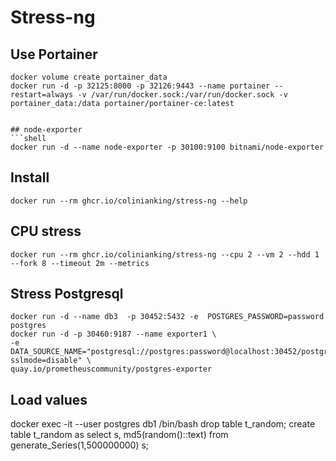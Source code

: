 # Stress-ng 

## Use Portainer
```shell
docker volume create portainer_data
docker run -d -p 32125:8000 -p 32126:9443 --name portainer --restart=always -v /var/run/docker.sock:/var/run/docker.sock -v portainer_data:/data portainer/portainer-ce:latest 


## node-exporter 
```shell
docker run -d --name node-exporter -p 30100:9100 bitnami/node-exporter
```


## Install
```shell
docker run --rm ghcr.io/colinianking/stress-ng --help
```
## CPU stress
```shell
docker run --rm ghcr.io/colinianking/stress-ng --cpu 2 --vm 2 --hdd 1 --fork 8 --timeout 2m --metrics
```

## Stress Postgresql
```shell
docker run -d --name db3  -p 30452:5432 -e  POSTGRES_PASSWORD=password postgres
docker run -d -p 30460:9187 --name exporter1 \
-e DATA_SOURCE_NAME="postgresql://postgres:password@localhost:30452/postgres?sslmode=disable" \
quay.io/prometheuscommunity/postgres-exporter
```
## Load values
docker exec -it --user postgres db1 /bin/bash
drop table t_random;
create table t_random as select s, md5(random()::text) from generate_Series(1,500000000) s;
